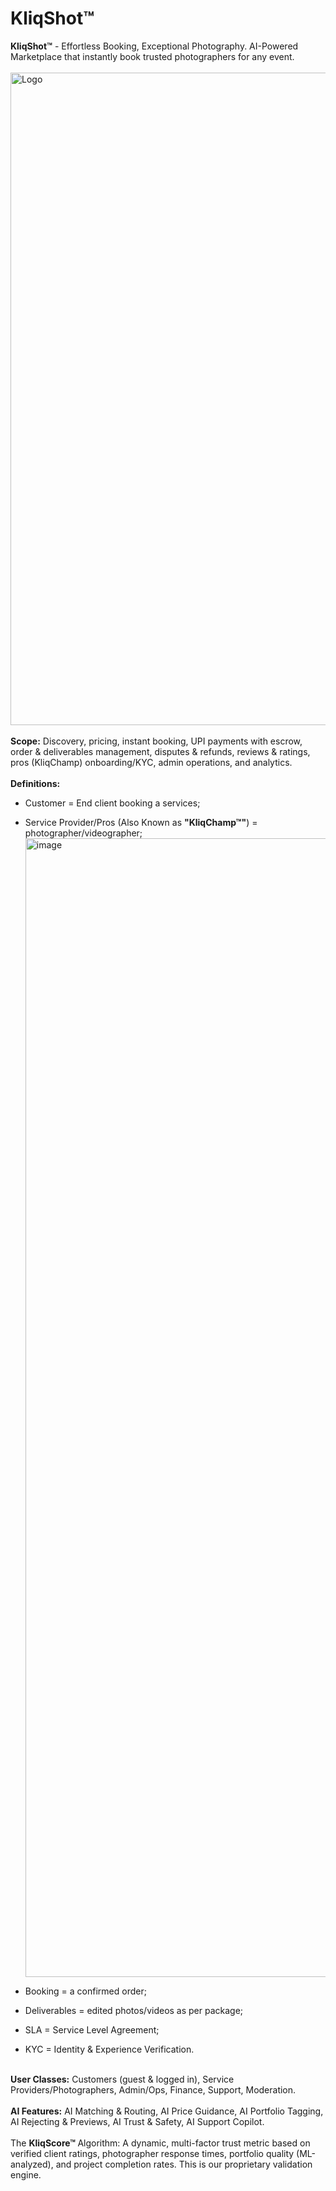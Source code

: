 # KliqShot™
<b>KliqShot™</b> - Effortless Booking, Exceptional Photography. AI-Powered Marketplace that instantly book trusted photographers for any event.
</br>
</br>
<img width="3535" height="1044" alt="Logo" src="https://github.com/user-attachments/assets/f830daa1-78a2-4048-aaaa-4fc34eeb3b75" /></br></br>
<b>Scope:</b> Discovery, pricing, instant booking, UPI payments with escrow, order & deliverables management, disputes & refunds, reviews & ratings, pros (KliqChamp) onboarding/KYC, admin operations, and analytics.
</br> </br>
<b>Definitions:</b> </br>
- Customer = End client booking a services; </br>
- Service Provider/Pros (Also Known as <b>"KliqChamp™"</b>) = photographer/videographer;</br>  <img width="1123" height="1822" alt="image" src="https://github.com/user-attachments/assets/1511086c-d26d-4add-afb1-e8fd20e75cb6" />

- Booking = a confirmed order;</br>
- Deliverables = edited photos/videos as per package;</br>
- SLA = Service Level Agreement;</br>
- KYC = Identity & Experience Verification.</br>
</br>
<b>User Classes:</b>  Customers (guest & logged in), Service Providers/Photographers, Admin/Ops, Finance, Support, Moderation.
</br> </br>
<b>AI Features:</b>  
AI Matching & Routing, AI Price Guidance, AI Portfolio Tagging, AI Rejecting & Previews, AI Trust & Safety, AI Support Copilot.
</br></br>
The <b>KliqScore™ </b> Algorithm: A dynamic, multi-factor trust metric based on verified client ratings, photographer response times, portfolio quality (ML-analyzed), and project completion rates. This is our proprietary validation engine.
